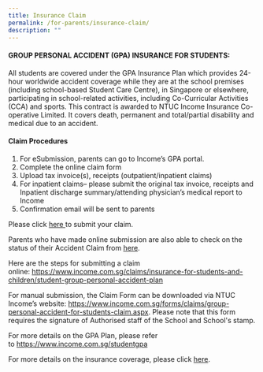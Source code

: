 ```yaml
---
title: Insurance Claim
permalink: /for-parents/insurance-claim/
description: ""
---
```

<h4><strong>GROUP PERSONAL ACCIDENT (GPA) INSURANCE FOR STUDENTS:</strong></h4>
<p>All students are covered under the GPA Insurance Plan which provides 24-hour worldwide accident coverage while they are at the school premises (including school-based Student Care Centre), in Singapore or elsewhere, participating in school-related activities, including Co-Curricular Activities (CCA) and sports. This contract is awarded to NTUC Income Insurance Co-operative Limited. It covers death, permanent and total/partial disability and medical due to an accident.</p>
<h4><strong>Claim Procedures</strong></h4>
<ol>
<li>For eSubmission, parents can go to Income&rsquo;s GPA portal.</li>
<li>Complete the online claim form</li>
<li>Upload tax invoice(s), receipts (outpatient/inpatient claims)</li>
<li>For inpatient claims&ndash; please submit the original tax invoice, receipts and Inpatient discharge summary/attending physician&rsquo;s medical report to Income</li>
<li>Confirmation email will be sent to parents</li>
</ol>
<p>Please click&nbsp;<a href="https://studentgpa.incomegroupins.com.sg/" target="_blank" rel="noopener">here&nbsp;</a>to submit your claim.&nbsp;</p>
<p>Parents who have made online submission are also able to check on the status of their Accident Claim from&nbsp;<a href="https://studentgpa.incomegroupins.com.sg/" target="_blank" rel="noopener">here</a>.&nbsp;</p>
<p>Here are the steps for submitting a claim online:&nbsp;<a href="https://www.income.com.sg/claims/insurance-for-students-and-children/student-group-personal-accident-plan" target="_blank" rel="noopener">https://www.income.com.sg/claims/insurance-for-students-and-children/student-group-personal-accident-plan</a></p>
<p>For manual submission, the Claim Form can be downloaded via NTUC Income&rsquo;s website:&nbsp;<a href="https://www.income.com.sg/forms/claims/group-personal-accident-for-students-claim.aspx" target="_blank" rel="noopener">https://www.income.com.sg/forms/claims/group-personal-accident-for-students-claim.aspx</a>. Please note that this form requires the signature of Authorised staff of the School and School's stamp.</p>
<p>For more details on the GPA Plan, please refer to&nbsp;<a href="https://www.income.com.sg/studentgpa" target="_blank" rel="noopener">https://www.income.com.sg/studentgpa</a></p>
<p>For more details on the insurance coverage, please click&nbsp;<a href="https://www.income.com.sg/insurance/insurance-for-businesses/group-insurance/group-personal-accident-insurance-for-students" target="_blank" rel="noopener">here</a>.</p>

